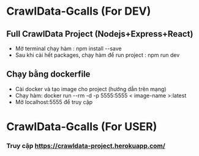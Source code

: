 # CrawlData-Gcalls (For DEV)
## Full CrawlData Project (Nodejs+Express+React)

- Mở terminal chạy hàm : npm install --save
- Sau khi cài hết packages, chạy hàm để run project : npm run dev

## Chạy bằng dockerfile
- Cài docker và tạo image cho project (hướng dẫn trên mạng)
- Chạy hàm: docker run --rm -d -p 5555:5555 < image-name >:latest
- Mở localhost:5555 để truy cập

# CrawlData-Gcalls (For USER)
### Truy cập https://crawldata-project.herokuapp.com/
